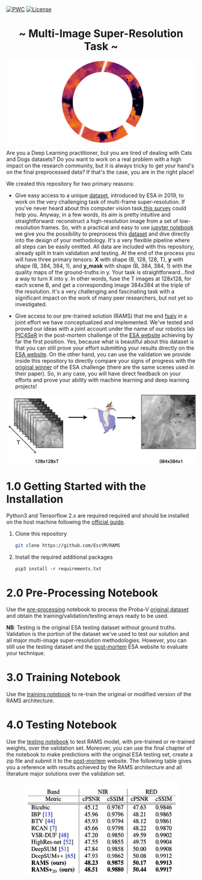 [![PWC](https://img.shields.io/endpoint.svg?url=https://paperswithcode.com/badge/wide-activation-for-efficient-and-accurate/multi-frame-super-resolution-on-proba-v)](https://paperswithcode.com/sota/multi-frame-super-resolution-on-proba-v?p=wide-activation-for-efficient-and-accurate) [![License](https://img.shields.io/badge/License-Apache%202.0-blue.svg)](https://opensource.org/licenses/Apache-2.0)

<h1 align="center"> ~ Multi-Image Super-Resolution Task ~ </h1>

![RAMS logo](media/proba_v_dataset_logo.png)

Are you a Deep Learning practitioner, but you are tired of dealing with Cats and Dogs datasets? Do you want to work on a real problem with a high impact on the research community, but it is always tricky to get your hand's on the final preprocessed data? If that's the case, you are in the right place!

We created this repository for two primary reasons:

- Give easy access to a unique [dataset](https://kelvins.esa.int/proba-v-super-resolution/data/), introduced by ESA in 2019, to work on the very challenging task of multi-frame super-resolution. If you've never heard about this computer vision task,[this survey](https://ieeexplore.ieee.org/abstract/document/8782382) could help you. Anyway, in a few words, its aim is pretty intuitive and straightforward: reconstruct a high-resolution image from a set of low-resolution frames. So, with a practical and easy to use [jupyter notebook](https://github.com/EscVM/RAMS/blob/master/preprocessing_dataset.ipynb) we give you the possibility to preprocess this [dataset](https://kelvins.esa.int/proba-v-super-resolution/data/) and dive directly into the design of your methodology. It's a very flexible pipeline where all steps can be easily omitted. All data are included with this repository, already split in train validation and testing. At the end of the process you will have three primary tensors: **X** with shape (B, 128, 128, T), **y** with shape (B, 384, 384, 1), and **y_mask** with shape (B, 384, 384, 1) with the quality maps of the ground-truths in y. Your task is straightforward...find a way to turn X into y. In other words, fuse the T images at 128x128, for each scene B, and get a corresponding image 384x384 at the triple of the resolution. It's a very challenging and fascinating task with a significant impact on the work of many peer researchers, but not yet so investigated.

- Give access to our pre-trained solution (RAMS) that me and [fsalv](https://github.com/fsalv) in a joint effort we have conceptualized and implemented. We've tested and proved our ideas with a joint account under the name of our robotics lab [PIC4SeR](https://pic4ser.polito.it/) in the post-mortem challenge of the [ESA website](https://kelvins.esa.int/proba-v-super-resolution-post-mortem/leaderboard/) achieving by far the first position. Yes, because what is beautiful about this dataset is that you can still prove your effort submitting your results directly on the [ESA website](https://kelvins.esa.int/proba-v-super-resolution-post-mortem/home/). On the other hand, you can use the validation we provide inside this repository to directly compare your signs of progress with the [original winner](https://github.com/diegovalsesia/deepsum) of the ESA challenge (there are the same scenes used in their paper). So, in any case, you will have direct feedback on your efforts and prove your ability with machine learning and deep learning projects!

<p align="center">
<img src="media/misr_task.png" >
</p>

# 1.0 Getting Started with the Installation
Python3 and Tensorflow 2.x are required required and should be installed on the host machine following the [official guide](https://www.tensorflow.org/install).


1. Clone this repository

   ```bash
   git clone https://github.com/EscVM/RAMS
   ```
2. Install the required additional packages 
   ```
   pip3 install -r requirements.txt
   ```
# 2.0 Pre-Processing Notebook
Use the [pre-processing](https://github.com/EscVM/RAMS/blob/master/preprocessing_dataset.ipynb) notebook to process the Proba-V [original dataset](https://kelvins.esa.int/proba-v-super-resolution/data/) and obtain the training/validation/testing arrays ready to be used.

**NB**: Testing is the original ESA testing dataset without ground truths. Validation is the portion of the dataset we've used to test our solution and all major multi-image super-resolution methodologies. However, you can still use the testing dataset and the [post-mortem](https://kelvins.esa.int/proba-v-super-resolution-post-mortem/home/) ESA website to evaluate your technique.

# 3.0 Training Notebook
Use the [training notebook](https://github.com/EscVM/RAMS/blob/master/train_RAMS_network.ipynb) to re-train the original or modified version of the RAMS architecture.

# 4.0 Testing Notebook
Use the [testing notebook](https://github.com/EscVM/RAMS/blob/master/test_RAMS_network.ipynb) to test RAMS model, with pre-trained or re-trained weights, over the validation set. Moreover, you can use the final chapter of the notebook to make predictions with the original ESA testing set, create a zip file and submit it to the [post-mortem](https://kelvins.esa.int/proba-v-super-resolution-post-mortem/home/) website.
The following table gives you a reference with results achieved by the RAMS architecture and all literature major solutions over the validation set.
<p align="center">
<img src="media/probav_results_summary.png" width="410" height="245">
</p>
